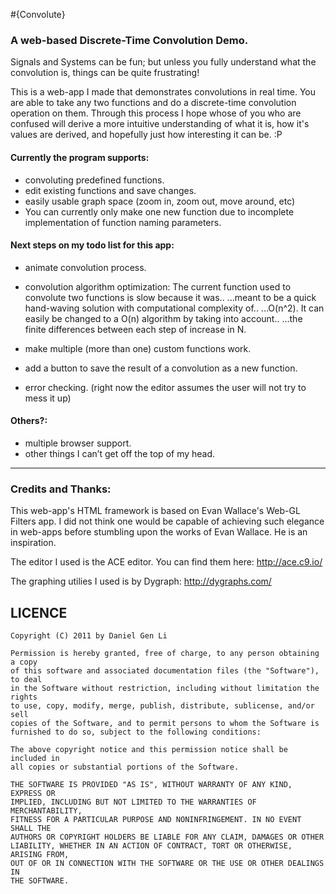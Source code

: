 #{Convolute}
### A web-based Discrete-Time Convolution Demo.

Signals and Systems can be fun; but unless you fully understand what the 
convolution is, things can be quite frustrating!  

This is a web-app I made that demonstrates convolutions in real time.  You
are able to take any two functions and do a discrete-time convolution operation
on them.  Through this process I hope whose of you who are confused will derive
a more intuitive understanding of what it is, how it's values are derived,
and hopefully just how interesting it can be. :P

#### Currently the program supports:
- convoluting predefined functions.
- edit existing functions and save changes.
- easily usable graph space (zoom in, zoom out, move around, etc)
- You can currently only make one new function due to incomplete implementation of function naming parameters. 


#### Next steps on my todo list for this app:
- animate convolution process.
- convolution algorithm optimization: The current function used to convolute two functions is slow because it was..
...meant to be a quick hand-waving solution with computational complexity of..
...O(n^2).  It can easily be changed to a O(n) algorithm by taking into account..
...the finite differences between each step of increase in N.  

- make multiple (more than one) custom functions work.
- add a button to save the result of a convolution as a new function.
- error checking. (right now the editor assumes the user will not try to mess it up)


#### Others?:
- multiple browser support.
- other things I can’t get off the top of my head.


--------------------------

### Credits and Thanks:

This web-app's HTML framework is based on Evan Wallace's Web-GL Filters app.
I did not think one would be capable of achieving such elegance in  web-apps
before stumbling upon the works of Evan Wallace.  He is an inspiration.

The editor I used is the ACE editor. You can find them here: http://ace.c9.io/

The graphing utilies I used is by Dygraph: http://dygraphs.com/



LICENCE
-------
```
Copyright (C) 2011 by Daniel Gen Li 

Permission is hereby granted, free of charge, to any person obtaining a copy
of this software and associated documentation files (the "Software"), to deal
in the Software without restriction, including without limitation the rights
to use, copy, modify, merge, publish, distribute, sublicense, and/or sell
copies of the Software, and to permit persons to whom the Software is
furnished to do so, subject to the following conditions:

The above copyright notice and this permission notice shall be included in
all copies or substantial portions of the Software.

THE SOFTWARE IS PROVIDED "AS IS", WITHOUT WARRANTY OF ANY KIND, EXPRESS OR
IMPLIED, INCLUDING BUT NOT LIMITED TO THE WARRANTIES OF MERCHANTABILITY,
FITNESS FOR A PARTICULAR PURPOSE AND NONINFRINGEMENT. IN NO EVENT SHALL THE
AUTHORS OR COPYRIGHT HOLDERS BE LIABLE FOR ANY CLAIM, DAMAGES OR OTHER
LIABILITY, WHETHER IN AN ACTION OF CONTRACT, TORT OR OTHERWISE, ARISING FROM,
OUT OF OR IN CONNECTION WITH THE SOFTWARE OR THE USE OR OTHER DEALINGS IN
THE SOFTWARE.
```
